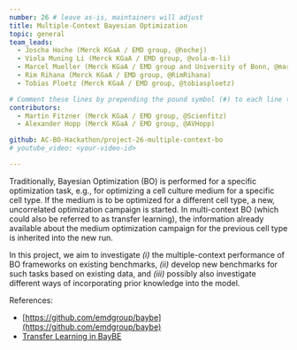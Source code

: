 ```yaml
---
number: 26 # leave as-is, maintainers will adjust
title: Multiple-Context Bayesian Optimization
topic: general
team_leads:
  - Joscha Hoche (Merck KGaA / EMD group, @hochej)
  - Viola Muning Li (Merck KGaA / EMD group, @vola-m-li)
  - Marcel Mueller (Merck KGaA / EMD group and University of Bonn, @marcelmbn and @marcelmuellergdi)
  - Rim Rihana (Merck KGaA / EMD group, @RimRihana)
  - Tobias Ploetz (Merck KGaA / EMD group, @tobiasploetz)

# Comment these lines by prepending the pound symbol (#) to each line to hide these elements
contributors:
  - Martin Fitzner (Merck KGaA / EMD group, @Scienfitz)
  - Alexander Hopp (Merck KGaA / EMD group, @AVHopp)

github: AC-BO-Hackathon/project-26-multiple-context-bo
# youtube_video: <your-video-id>

---
```


Traditionally, Bayesian Optimization (BO) is performed for a specific optimization task, e.g., for optimizing a cell culture medium for a specific cell type. 
If the medium is to be optimized for a different cell type, a new, uncorrelated optimization campaign is started.
In multi-context BO (which could also be referred to as transfer learning), the information already available about the medium optimization campaign for the previous cell type is inherited into the new run.

In this project, we aim to investigate _(i)_ the multiple-context performance of BO frameworks on existing benchmarks, _(ii)_ develop new benchmarks for such tasks based on existing data, and _(iii)_ possibly also investigate different ways of incorporating prior knowledge into the model.

References:
  - [https://github.com/emdgroup/baybe](https://github.com/emdgroup/baybe)
  - [Transfer Learning in BayBE](https://emdgroup.github.io/baybe/userguide/transfer_learning.html)

